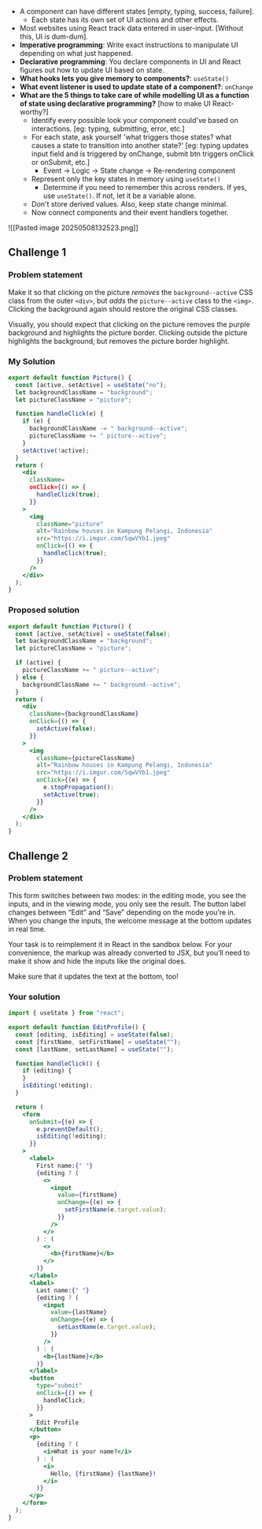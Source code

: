 - A component can have different states [empty, typing, success, failure].
	- Each state has its own set of UI actions and other effects.
- Most websites using React track data entered in user-input. [Without this, UI is dum-dum].
- **Imperative programming**: Write exact instructions to manipulate UI depending on what just happened.
- **Declarative programming**: You declare components in UI and React figures out how to update UI based on state.
- **What hooks lets you give memory to components?**: `useState()`
- **What event listener is used to update state of a component?**: `onChange`
- **What are the 5 things to take care of while modelling UI as a function of state using declarative programming?** [how to make UI React-worthy?]
	- Identify every possible look your component could've based on interactions. [eg: typing, submitting, error, etc.]
	- For each state, ask yourself 'what triggers those states? what causes a state to transition into another state?' [eg: typing updates input field and is triggered by onChange, submit btn triggers onClick or onSubmit, etc.]
		- Event -> Logic -> State change -> Re-rendering component
	- Represent only the key states in memory using `useState()`
		- Determine if you need to remember this across renders. If yes, use `useState()`. If not, let it be a variable alone.
	- Don't store derived values. Also, keep state change minimal.
	- Now connect components and their event handlers together.

![[Pasted image 20250508132523.png]]

## Challenge 1

### Problem statement

Make it so that clicking on the picture _removes_ the `background--active` CSS class from the outer `<div>`, but _adds_ the `picture--active` class to the `<img>`. Clicking the background again should restore the original CSS classes.

Visually, you should expect that clicking on the picture removes the purple background and highlights the picture border. Clicking outside the picture highlights the background, but removes the picture border highlight.

### My Solution

```jsx
export default function Picture() {
  const [active, setActive] = useState("no");
  let backgroundClassName = "background";
  let pictureClassName = "picture";

  function handleClick(e) {
    if (e) {
      backgroundClassName -= " background--active";
      pictureClassName += " picture--active";
    }
    setActive(!active);
  }
  return (
    <div
      className=
      onClick={() => {
        handleClick(true);
      }}
    >
      <img
        className="picture"
        alt="Rainbow houses in Kampung Pelangi, Indonesia"
        src="https://i.imgur.com/5qwVYb1.jpeg"
        onClick={() => {
          handleClick(true);
        }}
      />
    </div>
  );
}
```

### Proposed solution

```jsx
export default function Picture() {
  const [active, setActive] = useState(false);
  let backgroundClassName = "background";
  let pictureClassName = "picture";

  if (active) {
    pictureClassName += " picture--active";
  } else {
    backgroundClassName += " background--active";
  }
  return (
    <div
      className={backgroundClassName}
      onClick={() => {
        setActive(false);
      }}
    >
      <img
        className={pictureClassName}
        alt="Rainbow houses in Kampung Pelangi, Indonesia"
        src="https://i.imgur.com/5qwVYb1.jpeg"
        onClick={(e) => {
          e.stopPropagation();
          setActive(true);
        }}
      />
    </div>
  );
}
```
## Challenge 2

### Problem statement

This form switches between two modes: in the editing mode, you see the inputs, and in the viewing mode, you only see the result. The button label changes between “Edit” and “Save” depending on the mode you’re in. When you change the inputs, the welcome message at the bottom updates in real time.

Your task is to reimplement it in React in the sandbox below. For your convenience, the markup was already converted to JSX, but you’ll need to make it show and hide the inputs like the original does.

Make sure that it updates the text at the bottom, too!

### Your solution

```jsx
import { useState } from "react";

export default function EditProfile() {
  const [editing, isEditing] = useState(false);
  const [firstName, setFirstName] = useState("");
  const [lastName, setLastName] = useState("");

  function handleClick() {
    if (editing) {
    }
    isEditing(!editing);
  }

  return (
    <form
      onSubmit={(e) => {
        e.preventDefault();
        isEditing(!editing);
      }}
    >
      <label>
        First name:{" "}
        {editing ? (
          <>
            <input
              value={firstName}
              onChange={(e) => {
                setFirstName(e.target.value);
              }}
            />
          </>
        ) : (
          <>
            <b>{firstName}</b>
          </>
        )}
      </label>
      <label>
        Last name:{" "}
        {editing ? (
          <input
            value={lastName}
            onChange={(e) => {
              setLastName(e.target.value);
            }}
          />
        ) : (
          <b>{lastName}</b>
        )}
      </label>
      <button
        type="submit"
        onClick={() => {
          handleClick;
        }}
      >
        Edit Profile
      </button>
      <p>
        {editing ? (
          <i>What is your name?</i>
        ) : (
          <i>
            Hello, {firstName} {lastName}!
          </i>
        )}
      </p>
    </form>
  );
}
```


